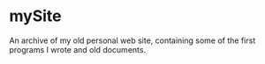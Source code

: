 mySite
======

An archive of my old personal web site, containing some of the first programs I wrote and old documents.
